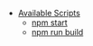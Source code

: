 
- [Available Scripts](#available-scripts)
  - [npm start](#npm-start)
  - [npm run build](#npm-run-build)
  

